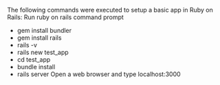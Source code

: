 The following commands were executed to setup a basic app in Ruby on Rails:
Run ruby on rails command prompt
- gem install bundler
- gem install rails
- rails -v
- rails new test_app
- cd test_app
- bundle install
- rails server
Open a web browser and type localhost:3000 
